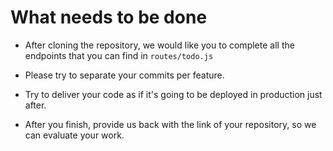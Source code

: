 # What needs to be done

- After cloning the repository, we would like you to complete all the endpoints that you can find in `routes/todo.js`

- Please try to separate your commits per feature.

- Try to deliver your code as if it's going to be deployed in production just after.

- After you finish, provide us back with the link of your repository, so we can evaluate your work.
